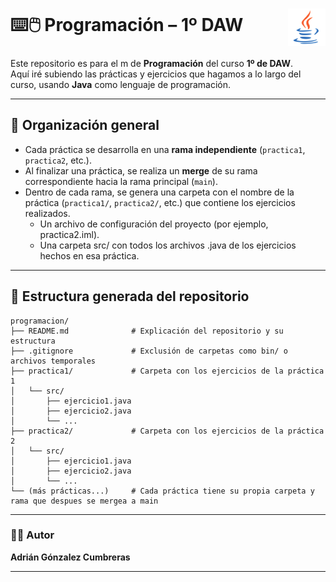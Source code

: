 <h1 style="display: flex; justify-content: space-between; align-items: center;">
  ⌨️🖱️ Programación – 1º DAW
  <img src="java.png" alt="Logo de Java" width="60" height="60">
</h1>

Este repositorio es para el m de **Programación** del curso **1º de DAW**.  
Aquí iré subiendo las prácticas y ejercicios que hagamos a lo largo del curso, usando **Java** como lenguaje de programación.

---

## 📂 Organización general

- Cada práctica se desarrolla en una **rama independiente** (`practica1`, `practica2`, etc.).
- Al finalizar una práctica, se realiza un **merge** de su rama correspondiente hacia la rama principal (`main`).
- Dentro de cada rama, se genera una carpeta con el nombre de la práctica (`practica1/`, `practica2/`, etc.) que contiene los ejercicios realizados.
  - Un archivo de configuración del proyecto (por ejemplo, practica2.iml).
  - Una carpeta src/ con todos los archivos .java de los ejercicios hechos en esa práctica.

---

## 🧱 Estructura generada del repositorio

```plaintext
programacion/
├── README.md              # Explicación del repositorio y su estructura
├── .gitignore             # Exclusión de carpetas como bin/ o archivos temporales
├── practica1/             # Carpeta con los ejercicios de la práctica 1
│   └── src/
│       ├── ejercicio1.java
│       ├── ejercicio2.java
│       └── ...
├── practica2/             # Carpeta con los ejercicios de la práctica 2
│   └── src/
│       ├── ejercicio1.java
│       ├── ejercicio2.java
│       └── ...
└── (más prácticas...)     # Cada práctica tiene su propia carpeta y rama que despues se mergea a main
```
---

### 🧑‍💻 Autor

**Adrián Gónzalez Cumbreras**

---
